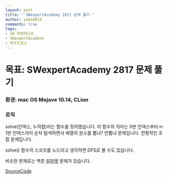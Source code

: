 ```yaml
---
layout: post
title: " SWexpertAcademy 2817 문제 풀기 "
author: yobs0814
comments: true
tags:
- SW 역량테스트
- SWexpertAcademy
- 부르트포스
---
```


# 목표: SWexpertAcademy 2817 문제 풀기
### 환경: mac OS Mojave 10.14, CLion

### 로직
solve(인덱스, 누적합)라는 함수를 정의했습니다.
이 함수의 의미는 0번 인덱스부터 n-1번 인덱스까지 순차 탐색하면서
배열의 원소를 뽑냐? 안뽑냐 문제입니다. 전형적인 조합 문제입니다.

solve() 함수의 스코프를 노드라고 생각하면
DFS로 볼 수도 있습니다.

비슷한 문제로는
백준 [알파벳](https://www.acmicpc.net/problem/1987) 문제가 있습니다.


[SourceCode](https://github.com/yobs0814/problemSolving/blob/master/SWExpert/SWEA2817/main.cpp)
